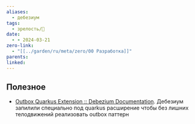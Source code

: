 ```yaml
---
aliases:
  - дебезиум
tags:
  - зрелость/🌱
date:
  - - 2024-03-21
zero-link:
  - "[[../garden/ru/meta/zero/00 Разработка]]"
parents: 
linked: 
---
```

## Полезное
- [Outbox Quarkus Extension :: Debezium Documentation](https://debezium.io/documentation/reference/stable/integrations/outbox.html). Дебезиум запилили специально под quarkus расширение чтобы без лишних телодвижений реализовать outbox паттерн